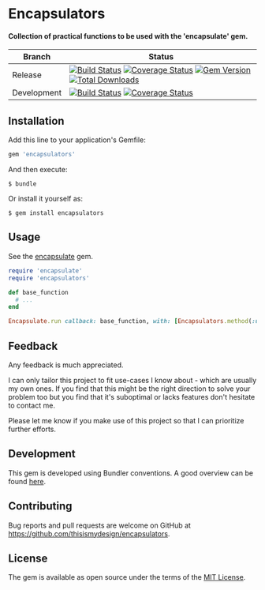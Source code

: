 # Encapsulators

#### Collection of practical functions to be used with the 'encapsulate' gem.

| Branch | Status |
| ------ | ------ |
| Release | [![Build Status](https://travis-ci.org/thisismydesign/encapsulators.svg?branch=release)](https://travis-ci.org/thisismydesign/encapsulators)   [![Coverage Status](https://coveralls.io/repos/github/thisismydesign/encapsulators/badge.svg?branch=release)](https://coveralls.io/github/thisismydesign/encapsulators?branch=release)   [![Gem Version](https://badge.fury.io/rb/encapsulators.svg)](https://badge.fury.io/rb/encapsulators)   [![Total Downloads](http://ruby-gem-downloads-badge.herokuapp.com/encapsulators?type=total)](https://rubygems.org/gems/encapsulators) |
| Development | [![Build Status](https://travis-ci.org/thisismydesign/encapsulators.svg?branch=master)](https://travis-ci.org/thisismydesign/encapsulators)   [![Coverage Status](https://coveralls.io/repos/github/thisismydesign/encapsulators/badge.svg?branch=master)](https://coveralls.io/github/thisismydesign/encapsulators?branch=master) |

## Installation

Add this line to your application's Gemfile:

```ruby
gem 'encapsulators'
```

And then execute:

    $ bundle

Or install it yourself as:

    $ gem install encapsulators

## Usage

See the [encapsulate](https://github.com/thisismydesign/encapsulate) gem.

```ruby
require 'encapsulate'
require 'encapsulators'

def base_function
  # ...
end

Encapsulate.run callback: base_function, with: [Encapsulators.method(:user_interaction_before_return), Encapsulators.method(:exception_handling)]
```

## Feedback

Any feedback is much appreciated.

I can only tailor this project to fit use-cases I know about - which are usually my own ones. If you find that this might be the right direction to solve your problem too but you find that it's suboptimal or lacks features don't hesitate to contact me.

Please let me know if you make use of this project so that I can prioritize further efforts.

## Development

This gem is developed using Bundler conventions. A good overview can be found [here](http://bundler.io/v1.14/guides/creating_gem.html).

## Contributing

Bug reports and pull requests are welcome on GitHub at https://github.com/thisismydesign/encapsulators.

## License

The gem is available as open source under the terms of the [MIT License](http://opensource.org/licenses/MIT).
